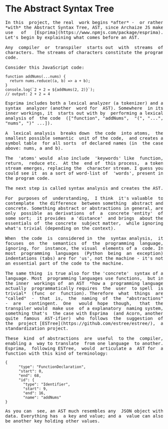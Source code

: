 # The Abstract Syntax Tree

<pre>
In this  project, the real  work begins *after* -  or rather
*with* the Abstract Syntax Tree, AST, since Archaize JS make
use   of   [Esprima](https://www.npmjs.com/package/esprima).
Let's begin by explaining what comes before an AST.

Any  compiler  or  transpiler  starts out  with  streams  of
characters. The streams of characters constitute the program
code.

Consider this JavaScript code:
</pre>

```
function addNums(...nums) {
  return nums.reduce((a, b) => a + b);
}
console.log(`2 + 2 = ${addNums(2, 2)}`); 
// output: 2 + 2 = 4
```

<pre>
Esprima includes both a lexical analyzer (a tokenizer) and a
syntax  analyzer (another  word for  AST). Somewhere  in its
inner workings, it  starts out with by  performing a lexical
analysis of  the code  (["function", "addNums",  "(", "...",
"nums", ")" ...]).

A  lexical analysis  breaks down  the code  into atoms,  the
smallest possible semantic  unit of the code,  and creates a
symbol table  for all sorts  of declared names (in  the case
above: nums, a and b).

The  'atoms' would  also include  'keywords' like  function,
return,  reduce etc.  At the  end of  this process,  a token
stream emerges, replacing the  character stream. I guess you
could see it  as a sort of word-list of  'words', present in
the program code.

The next step is called syntax analysis and creates the AST. 

For  purposes of  understanding,  I think  it's valuable  to
contemplate  the difference  between something  abstract and
concrete. Something abstract or abstractions in general, are
only  possible  as derivations  of  a  concrete 'entity'  of
some sort;  it provides  a 'distance'  and brings  about the
essentials of  the concrete  subject matter,  while ignoring
what's trivial (depending on the context).

When  the code  is  considered in  the  syntax analysis,  it
focuses  on  the  semantics  of  the  programming  language,
ignoring, for  instance, the visual  elements of a  code. In
most  programming  languages  (Python  being  an  exception)
indentations (tabs) are for 'us', not the machine - it's not
an essential part of the code to the machine.

The same thing  is true also for the 'concrete'  syntax of a
language. Most  programming languages use functions,  but in
the inner  workings of  an AST  *how a  programming language
actually  programmatically requires  the  user  to spell  is
trivial*  (func  or  function). Therefore  what  things  are
"called"  -  that  is,  the  naming  of  the  "abstractions"
-  are   contingent.  One   would  hope  though,   that  the
transpiler would  make use  of a explanatory  naming system,
something that's  the case with Esprima  (and Acorn, another
quite  famous  AST-ifier)  who  follows  the  suggestion  of
the  project [ESTree](https://github.com/estree/estree/),  a
standardization project.

These  kind  of abstractions  are  useful  to the  compiler,
enabling a  way to translate  from one language  to another.
Esprima,  following ESTree,  would  articulate a  AST for  a
function with this kind of terminology:
</pre>

```
{
      "type": "FunctionDeclaration",
      "start": 0,
      "end": 68,
      "id": {
        "type": "Identifier",
        "start": 9,
        "end": 16,
        "name": "addNums"
}
```

<pre>
As you can  see, an AST much resembles any  JSON object with
data. Everything has  a key and value; and a  value can also
be another key holding other values.






</pre>




